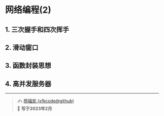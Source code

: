 # 网络编程(2)

## 1. 三次握手和四次挥手

## 2. 滑动窗口

## 3. 函数封装思想

## 4. 高并发服务器





---
> ✍️ [邢福凯 (xfkcode@github)](https://github.com/xfkcode)  
> 📅 **写于2023年2月**  